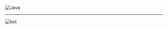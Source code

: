 ![Java](https://img.shields.io/badge/java-%23ED8B00.svg?style=for-the-badge&logo=openjdk&logoColor=white)
___
![kot](https://www.meme-arsenal.com/memes/cdd51d667ac5f6b6ab3e4efc22c9ba73.jpg)